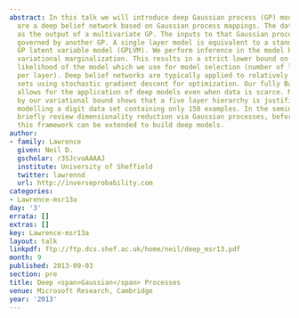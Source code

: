 ```yaml
---
abstract: In this talk we will introduce deep Gaussian process (GP) models. Deep GPs
  are a deep belief network based on Gaussian process mappings. The data is modeled
  as the output of a multivariate GP. The inputs to that Gaussian process are then
  governed by another GP. A single layer model is equivalent to a standard GP or the
  GP latent variable model (GPLVM). We perform inference in the model by approximate
  variational marginalization. This results in a strict lower bound on the marginal
  likelihood of the model which we use for model selection (number of layers and nodes
  per layer). Deep belief networks are typically applied to relatively large data
  sets using stochastic gradient descent for optimization. Our fully Bayesian treatment
  allows for the application of deep models even when data is scarce. Model selection
  by our variational bound shows that a five layer hierarchy is justified even when
  modelling a digit data set containing only 150 examples. In the seminar we will
  briefly review dimensionality reduction via Gaussian processes, before showing how
  this framework can be extended to build deep models.
author:
- family: Lawrence
  given: Neil D.
  gscholar: r3SJcvoAAAAJ
  institute: University of Sheffield
  twitter: lawrennd
  url: http://inverseprobability.com
categories:
- Lawrence-msr13a
day: '3'
errata: []
extras: []
key: Lawrence-msr13a
layout: talk
linkpdf: ftp://ftp.dcs.shef.ac.uk/home/neil/deep_msr13.pdf
month: 9
published: 2013-09-03
section: pre
title: Deep <span>Gaussian</span> Processes
venue: Microsoft Research, Cambridge
year: '2013'
---
```


